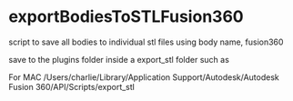 # exportBodiesToSTLFusion360
script to save all bodies to individual stl files using body name, fusion360


save to the plugins folder inside a export_stl folder such as

For MAC 
/Users/charlie/Library/Application Support/Autodesk/Autodesk Fusion 360/API/Scripts/export_stl

